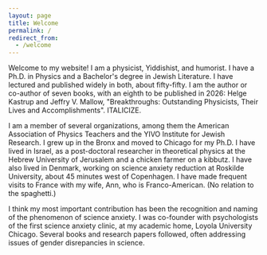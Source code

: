 ```yaml
---
layout: page
title: Welcome
permalink: /
redirect_from:
  - /welcome
---
```



Welcome to my website! I am a physicist, Yiddishist, and humorist. I have a Ph.D. in Physics and a Bachelor's degree in Jewish Literature. I have lectured and published widely in both, about fifty-fifty.  I am the author or co-author of seven books, with an eighth to be published in 2026: Helge Kastrup and Jeffry V. Mallow, "Breakthroughs: Outstanding Physicists, Their Lives and Accomplishments". ITALICIZE.

I am a member of several organizations, among them the American Association of Physics Teachers and the YIVO Institute for Jewish Research. I grew up in the Bronx and moved to Chicago for my Ph.D. I have lived in Israel, as a post-doctoral researcher in theoretical physics at the Hebrew University of Jerusalem and a chicken farmer on a kibbutz. I have also lived in Denmark, working on science anxiety reduction at Roskilde University, about 45 minutes west of Copenhagen. I have made frequent visits to France with my wife, Ann, who is Franco-American. (No relation to the spaghetti.)

I think my most important contribution has been the recognition and naming of the phenomenon of science anxiety. I was co-founder with psychologists of the first science anxiety clinic, at my academic home, Loyola University Chicago.  Several books and research papers followed, often addressing issues of gender disrepancies in science.

